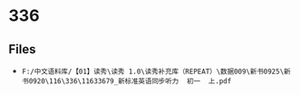 # 336

## Files

- `F:/中文语料库/【01】读秀\读秀 1.0\读秀补充库（REPEAT）\数据009\新书0925\新书0920\116\336\11633679_新标准英语同步听力  初一  上.pdf`
